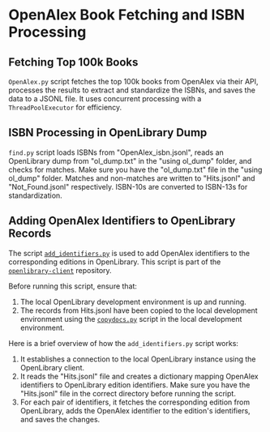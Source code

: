 # OpenAlex Book Fetching and ISBN Processing

## Fetching Top 100k Books

`OpenAlex.py` script fetches the top 100k books from OpenAlex via their API, processes the results to extract and standardize the ISBNs, and saves the data to a JSONL file. It uses concurrent processing with a `ThreadPoolExecutor` for efficiency.

## ISBN Processing in OpenLibrary Dump

`find.py` script loads ISBNs from "OpenAlex_isbn.jsonl", reads an OpenLibrary dump from "ol_dump.txt" in the "using ol_dump" folder, and checks for matches. Make sure you have the "ol_dump.txt" file in the "using ol_dump" folder. Matches and non-matches are written to "Hits.jsonl" and "Not_Found.jsonl" respectively. ISBN-10s are converted to ISBN-13s for standardization.

## Adding OpenAlex Identifiers to OpenLibrary Records

The script [`add_identifiers.py`](https://github.com/Billa05/openlibrary-client/blob/master/adding%20identifiers/add_identifiers.py) is used to add OpenAlex identifiers to the corresponding editions in OpenLibrary. This script is part of the [`openlibrary-client`](https://github.com/internetarchive/openlibrary-client/blob/master/README.md) repository.

Before running this script, ensure that:

1. The local OpenLibrary development environment is up and running.
2. The records from Hits.jsonl have been copied to the local development environment using the [`copydocs.py`](https://github.com/internetarchive/openlibrary/wiki/Loading-Production-Book-Data) script in the local development environment.

Here is a brief overview of how the `add_identifiers.py` script works:

1. It establishes a connection to the local OpenLibrary instance using the OpenLibrary client.
2. It reads the "Hits.jsonl" file and creates a dictionary mapping OpenAlex identifiers to OpenLibrary edition identifiers. Make sure you have the "Hits.jsonl" file in the correct directory before running the script.
3. For each pair of identifiers, it fetches the corresponding edition from OpenLibrary, adds the OpenAlex identifier to the edition's identifiers, and saves the changes.





